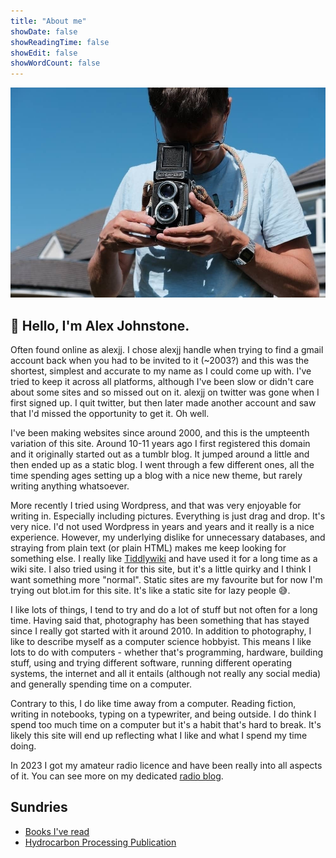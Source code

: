 ```yaml
---
title: "About me"
showDate: false
showReadingTime: false
showEdit: false
showWordCount: false
---
```


![TLR Action](/img/me.jpg "TLR Action")

## 👋 Hello, I'm Alex Johnstone.

Often found online as alexjj. I chose alexjj handle when  trying to find a gmail account back when you had to be invited to it  (~2003?) and this was the shortest, simplest and accurate to my name as I could come up with. I've tried to keep it across all platforms,  although I've been slow or didn't care about some sites and so missed  out on it. alexjj on twitter was gone when I first signed up. I quit  twitter, but then later made another account and saw that I'd missed the opportunity to get it. Oh well.

I've been making websites since  around 2000, and this is the umpteenth variation of this site. Around  10-11 years ago I first registered this domain and it originally started out as a tumblr blog. It jumped around a little and then ended up as a  static blog. I went through a few different ones, all the time spending  ages setting up a blog with a nice new theme, but rarely writing  anything whatsoever.

More recently I tried using Wordpress, and that was  very enjoyable for writing in. Especially including pictures. Everything is just drag and drop. It's very nice. I'd not used Wordpress in years  and years and it really is a nice experience. However, my underlying  dislike for unnecessary databases, and straying from plain text (or plain HTML) makes me keep looking for something else. I really like [Tiddlywiki](https://tiddlywiki.com/) and have used it for a long time as a wiki site. I also tried using it for this site, but it's a little quirky and I think I want something more "normal". Static sites are my favourite but for now I'm trying out blot.im for this site. It's like a static site for lazy people 😅.

I like lots of things, I tend to try and do a lot of  stuff but not often for a long time. Having said that, photography has  been something that has stayed since I really got started with it around 2010. In addition to photography, I like to describe myself as a  computer science hobbyist. This means I like lots to do with computers - whether that's programming, hardware, building stuff, using and trying  different software, running different operating systems, the internet  and all it entails (although not really any social media) and generally  spending time on a computer.

Contrary to this, I do like time  away from a computer. Reading fiction, writing in notebooks, typing on a typewriter, and being outside. I do think I spend too much time on a  computer but it's a habit that's hard to break. It's likely this site  will end up reflecting what I like and what I spend my time doing.

In 2023 I got my amateur radio licence and have been really into all aspects of it. You can see more on my dedicated [radio blog](https://gm5alx.uk).

## Sundries

* [Books I've read](/notes/books)
* [Hydrocarbon Processing Publication](https://web.archive.org/web/20230302081724/https://engage.seeq.com/process-health-solution/home/article---hydrocarbon-processing-data-algorithms-and-collaboration)
